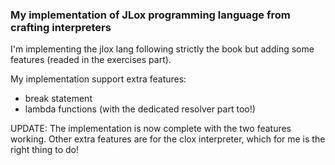 ### My implementation of JLox programming language from crafting interpreters

I'm implementing the jlox lang following strictly the book but adding some features (readed in the exercises part).

My implementation support extra features:
- break statement
- lambda functions (with the dedicated resolver part too!)

UPDATE: The implementation is now complete with the two features working. Other extra features are for the clox interpreter, which for me is the right thing to do!
